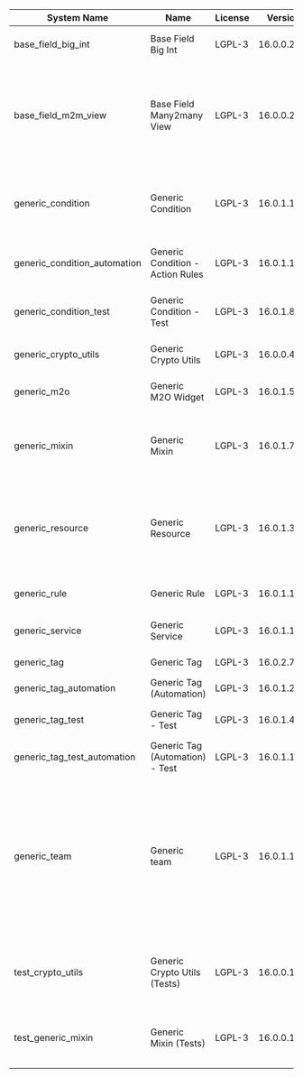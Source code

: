| System Name | Name | License | Version | Summary | Price |
|---|---|---|---|---|---|
| base_field_big_int | Base Field Big Int | LGPL-3 | 16.0.0.2.0 | BigInt field implementation for Odoo |  |
| base_field_m2m_view | Base Field Many2many View | LGPL-3 | 16.0.0.2.0 | Adds Many2manyView field implementation for Odoo. Useful in cases when m2m relation computed via Postgresql View |  |
| generic_condition | Generic Condition | LGPL-3 | 16.0.1.16.0 | Create generic conditions on which you         can program some logic in Odoo objects |  |
| generic_condition_automation | Generic Condition - Action Rules | LGPL-3 | 16.0.1.1.1 | Generic Conditions (Integration with Action Rules) |  |
| generic_condition_test | Generic Condition - Test | LGPL-3 | 16.0.1.8.0 | Generic Conditions - Tests (do not install manualy) |  |
| generic_crypto_utils | Generic Crypto Utils | LGPL-3 | 16.0.0.4.0 | Technical utils to add encryption to other addons |  |
| generic_m2o | Generic M2O Widget | LGPL-3 | 16.0.1.5.0 | Generic Many2one widget |  |
| generic_mixin | Generic Mixin | LGPL-3 | 16.0.1.71.0 | Technical module with generic mixins, that may help to build other modules |  |
| generic_resource | Generic Resource | LGPL-3 | 16.0.1.38.0 | Provides the ability to create and categorize         various resources that can be used in other Odoo modules. |  |
| generic_rule | Generic Rule | LGPL-3 | 16.0.1.1.1 | Adds new top-level menu 'rules' |  |
| generic_service | Generic Service | LGPL-3 | 16.0.1.19.0 | Create and manage service catalog |  |
| generic_tag | Generic Tag | LGPL-3 | 16.0.2.7.0 | Generic tag management. |  |
| generic_tag_automation | Generic Tag (Automation) | LGPL-3 | 16.0.1.2.0 |  |  |
| generic_tag_test | Generic Tag - Test | LGPL-3 | 16.0.1.4.0 | Generic Tag - Tests (do not install manualy) |  |
| generic_tag_test_automation | Generic Tag (Automation) - Test | LGPL-3 | 16.0.1.1.0 |  |  |
| generic_team | Generic team | LGPL-3 | 16.0.1.14.0 | With this module you can create teams and add         users to them, which allows you to perform group         actions (such as assigning a responsible team         instead of one person) while working with Odoo applications. |  |
| test_crypto_utils | Generic Crypto Utils (Tests) | LGPL-3 | 16.0.0.10.0 | Technical module that have to be used to test Generic Crypto Utils module |  |
| test_generic_mixin | Generic Mixin (Tests) | LGPL-3 | 16.0.0.18.0 | Technical module that have to be used to test Generic Mixin module |  |

